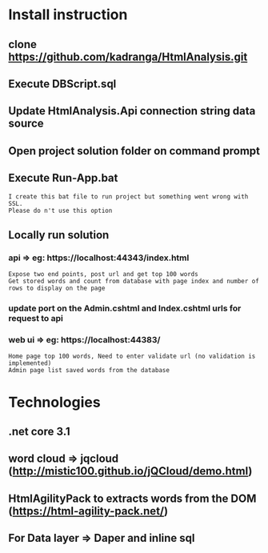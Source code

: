 # Install instruction
## clone https://github.com/kadranga/HtmlAnalysis.git
## Execute DBScript.sql
## Update HtmlAnalysis.Api connection string data source
## Open project solution folder on command prompt
## Execute Run-App.bat
	I create this bat file to run project but something went wrong with SSL.
	Please do n't use this option
	
## Locally run solution
### api => eg: https://localhost:44343/index.html
	Expose two end points, post url and get top 100 words
	Get stored words and count from database with page index and number of rows to display on the page
### update port on the Admin.cshtml and Index.cshtml urls for request to api
### web ui => eg: https://localhost:44383/
	Home page top 100 words, Need to enter validate url (no validation is implemented)
	Admin page list saved words from the database
	

# Technologies 
## .net core 3.1
## word cloud => jqcloud (http://mistic100.github.io/jQCloud/demo.html)
## HtmlAgilityPack to extracts words from the DOM (https://html-agility-pack.net/)
## For Data layer => Daper and inline sql

